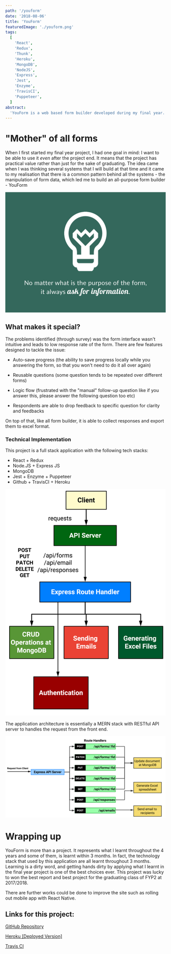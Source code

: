 ```yaml
---
path: '/youform'
date: '2018-08-06'
title: 'YouForm'
featuredImage: './youform.png'
tags:
  [
    'React',
    'Redux',
    'Thunk',
    'Heroku',
    'MongoDB',
    'NodeJS',
    'Express',
    'Jest',
    'Enzyme',
    'TravisCI',
    'Puppeteer',
  ]
abstract:
  'YouForm is a web based form builder developed during my final year. It was a full stack application that focus on respondent experience by putting in features such as auto save progress. On top of that, it is able to collect responses and tabulate them in graph or table format in real-time'
---
```


# "Mother" of all forms

When I first started my final year project, I had one goal in mind: I want to be able to use it _even_ after the project end. It means that the project has practical value rather than just for the sake of graduating. The idea came when I was thinking several systems that I will build at that time and it came to my realisation that there is a common pattern behind all the systems - the manipulation of form data, which led me to build an all-purpose form builder - YouForm

![Purpose of form](ask.jpeg 'No matter how the form is composed, it always ask for information')

## What makes it special?

The problems identified (through survey) was the form interface wasn't intuitive and leads to low response rate of the form. There are few features designed to tackle the issue:

- Auto-save progress (the ability to save progress locally while you answering the form, so that you won't need to do it all over again)

- Reusable questions (some question tends to be repeated over different forms)

- Logic flow (frustrated with the "manual" follow-up question like if you answer this, please answer the following question too etc)

- Respondents are able to drop feedback to specific question for clarity and feedbacks

On top of that, like all form builder, it is able to collect responses and export them to excel format.

### Technical Implementation

This project is a full stack application with the following tech stacks:

- React + Redux
- Node.JS + Express JS
- MongoDB
- Jest + Enzyme + Puppeteer
- Github + TravisCI + Heroku

![Architecture of my application](architecture.png 'Architecture of the application')

The application architecture is essentially a MERN stack with RESTful API server to handles the request from the front end.

![Express architecture of my application](express.png 'Express route handler')

# Wrapping up

YouForm is more than a project. It represents what I learnt throughout the 4 years and some of them, is learnt within 3 months. In fact, the technology stack that used by this application are all learnt throughout 3 months. Learning is a dirty word, and getting hands dirty by applying what I learnt in the final year project is one of the best choices ever. This project was lucky to won the best report and best project for the graduating class of FYP2 at 2017/2018.

There are further works could be done to improve the site such as rolling out mobile app with React Native.

## Links for this project:

[GitHub Repository](https://github.com/khmy2010/YouForm)

[Heroku [Deployed Version]](https://youform.herokuapp.com/)

[Travis CI](https://travis-ci.org/khmy2010/YouForm)
